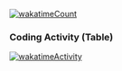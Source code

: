[![wakatimeCount](https://wakatime.com/badge/user/ec493241-c2a0-40a9-8ff1-637bdb54b2f1.svg)](https://wakatime.com/@ec493241-c2a0-40a9-8ff1-637bdb54b2f1)

### Coding Activity (Table)

[![wakatimeActivity](https://wakatime.com/share/@waffle_frame/9426d2f5-6e96-48c0-8181-23664905f826.svg)](https://wakatime.com/@ec493241-c2a0-40a9-8ff1-637bdb54b2f1)
